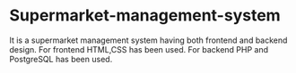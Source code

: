 # Supermarket-management-system
It is a supermarket management system having both frontend and backend design.
For frontend HTML,CSS has been used.
For backend PHP and PostgreSQL has been used.
